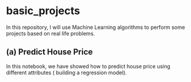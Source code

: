 # basic_projects
In this repository, I will use Machine Learning algorithms to perform some projects based on real life problems.
## (a) Predict House Price 
In this notebook, we have showed how to predict house price using different attributes ( building a regression model).
